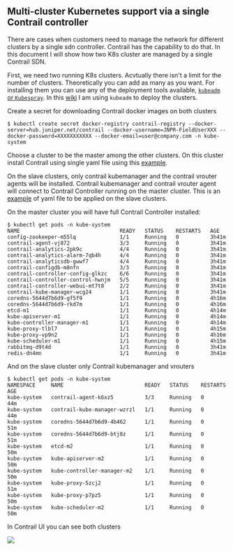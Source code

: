 ## Multi-cluster Kubernetes support via a single Contrail controller

There are cases when customers need to manage the network for different clusters by a single sdn controller. Contrail has the capability to do that. In this document I will show how two K8s cluster are managed by a single Contrail SDN.

First, we need two running K8s clusters. Acvtually there isn't a limit for the number of clusters. Theoretically you can add as many as you want. For installing them you can use any of the deployment tools available, [`kubeadm` or `Kubespray`](https://kubernetes.io/docs/setup/production-environment/tools/). In this [wiki](https://github.com/ovaleanujnpr/Kubernetes/wiki/Installing-Kubernetes-with-Contrail) I am using `kubeadm` to deploy the clusters.

Create a secret for downloading Contrail docker images on both clusters

```
$ kubectl create secret docker-registry contrail-registry --docker-server=hub.juniper.net/contrail --docker-username=JNPR-FieldUserXXX --docker-password=XXXXXXXXXXX --docker-email=user@company.com -n kube-system
```

Choose a cluster to be the master among the other clusters. On this cluster install Contrail using single yaml file using this [example](https://github.com/ovaleanujnpr/kubernetes/blob/master/single_yaml/contrail_single_multicluster.yaml).

On the slave clusters, only contrail kubemanager and the contrail vrouter agents will be installed. Contrail kubemanager and contrail vrouter agent will connect to Contrail Controller running on the master cluster.
This is an [example](https://github.com/ovaleanujnpr/kubernetes/blob/master/single_yaml/contrail_single_slavecluster.yaml) of yaml file to be applied on the slave clusters.


 On the master cluster you will have full Contrail Controller installed:

 ```
$ kubectl get pods -n kube-system
NAME                                READY   STATUS    RESTARTS   AGE
config-zookeeper-m55lq              1/1     Running   0          3h41m
contrail-agent-vj872                3/3     Running   0          3h41m
contrail-analytics-2pk9c            4/4     Running   0          3h41m
contrail-analytics-alarm-7qb4h      4/4     Running   0          3h41m
contrail-analyticsdb-gwwf7          4/4     Running   0          3h41m
contrail-configdb-m8nfn             3/3     Running   0          3h41m
contrail-controller-config-glkzc    6/6     Running   0          3h41m
contrail-controller-control-hwnjm   5/5     Running   0          3h41m
contrail-controller-webui-mt7t8     2/2     Running   0          3h41m
contrail-kube-manager-wcg24         1/1     Running   0          3h41m
coredns-5644d7b6d9-gf5f9            1/1     Running   0          4h16m
coredns-5644d7b6d9-rkd7m            1/1     Running   0          4h16m
etcd-m1                             1/1     Running   0          4h14m
kube-apiserver-m1                   1/1     Running   0          4h14m
kube-controller-manager-m1          1/1     Running   0          4h14m
kube-proxy-tlbl7                    1/1     Running   0          4h15m
kube-proxy-vp9n2                    1/1     Running   0          4h16m
kube-scheduler-m1                   1/1     Running   0          4h15m
rabbitmq-d9t4d                      1/1     Running   0          3h41m
redis-dn4mn                         1/1     Running   0          3h41m
```

And on the slave cluster only Contrail kubemanager and vrouters

```
$ kubectl get pods -n kube-system
NAMESPACE     NAME                          READY   STATUS    RESTARTS   AGE
kube-system   contrail-agent-k6xz5          3/3     Running   0          44m
kube-system   contrail-kube-manager-wzrzl   1/1     Running   0          44m
kube-system   coredns-5644d7b6d9-4b462      1/1     Running   0          51m
kube-system   coredns-5644d7b6d9-btj8z      1/1     Running   0          51m
kube-system   etcd-m2                       1/1     Running   0          50m
kube-system   kube-apiserver-m2             1/1     Running   0          50m
kube-system   kube-controller-manager-m2    1/1     Running   0          50m
kube-system   kube-proxy-5zcj2              1/1     Running   0          51m
kube-system   kube-proxy-p7pz5              1/1     Running   0          50m
kube-system   kube-scheduler-m2             1/1     Running   0          50m
```

In Contrail UI you can see both clusters

![](https://github.com/ovaleanujnpr/kubernetes/blob/master/images/k8s-image9.png)
